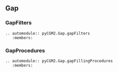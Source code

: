 ## Gap

### GapFilters
```{eval-rst}
.. automodule:: pyCGM2.Gap.gapFilters
   :members:
```

### GapProcedures
```{eval-rst}
.. automodule:: pyCGM2.Gap.gapFillingProcedures
   :members:
```
